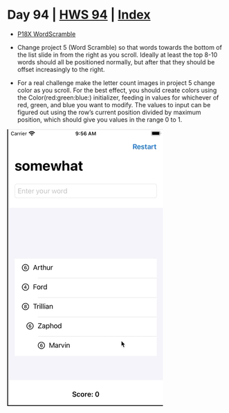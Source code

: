 # Day 94 | [HWS 94](https://www.hackingwithswift.com/100/swiftui/94) | [Index](https://github.com/JulesMoorhouse/100DaysOfSwiftUI/blob/main/README.md)

- [P18X WordScramble](https://github.com/JulesMoorhouse/100DaysOfSwiftUI/blob/main/P18X%20WordScramble/P05C%20WordScramble/ContentView.swift) 

- Change project 5 (Word Scramble) so that words towards the bottom of the list slide in from the right as you scroll. Ideally at least the top 8-10 words should all be positioned normally, but after that they should be offset increasingly to the right.
  
- For a real challenge make the letter count images in project 5 change color as you scroll. For the best effect, you should create colors using the Color(red:green:blue:) initializer, feeding in values for whichever of red, green, and blue you want to modify. The values to input can be figured out using the row’s current position divided by maximum position, which should give you values in the range 0 to 1.

<img src="../Images/day94b.gif" />
